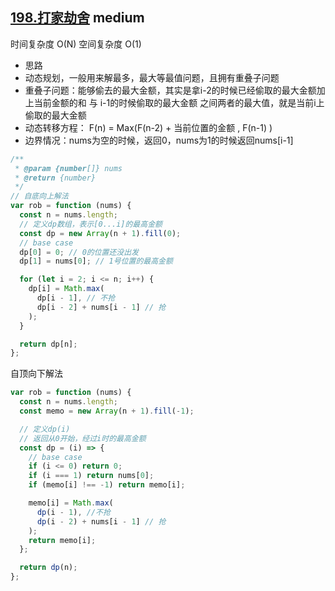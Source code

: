 ## [198.打家劫舍](https://leetcode.cn/problems/house-robber/) <Badge type="warning">medium</Badge>

时间复杂度 O(N)
空间复杂度 O(1)

- 思路
- 动态规划，一般用来解最多，最大等最值问题，且拥有重叠子问题
- 重叠子问题：能够偷去的最大金额，其实是拿i-2的时候已经偷取的最大金额加上当前金额的和 与 i-1的时候偷取的最大金额 之间两者的最大值，就是当前i上偷取的最大金额
- 动态转移方程： F(n) = Max(F(n-2) + 当前位置的金额 , F(n-1)  )
- 边界情况：nums为空的时候，返回0，nums为1的时候返回nums[i-1]


```js
/**
 * @param {number[]} nums
 * @return {number}
 */
// 自底向上解法
var rob = function (nums) {
  const n = nums.length;
  // 定义dp数组，表示[0...i]的最高金额
  const dp = new Array(n + 1).fill(0);
  // base case
  dp[0] = 0; // 0的位置还没出发
  dp[1] = nums[0]; // 1号位置的最高金额

  for (let i = 2; i <= n; i++) {
    dp[i] = Math.max(
      dp[i - 1], // 不抢
      dp[i - 2] + nums[i - 1] // 抢
    );
  }

  return dp[n];
};

```

自顶向下解法

```js
var rob = function (nums) {
  const n = nums.length;
  const memo = new Array(n + 1).fill(-1);

  // 定义dp(i)
  // 返回从0开始，经过i时的最高金额
  const dp = (i) => {
    // base case
    if (i <= 0) return 0;
    if (i === 1) return nums[0];
    if (memo[i] !== -1) return memo[i];

    memo[i] = Math.max(
      dp(i - 1), //不抢
      dp(i - 2) + nums[i - 1] // 抢
    );
    return memo[i];
  };

  return dp(n);
};
```
